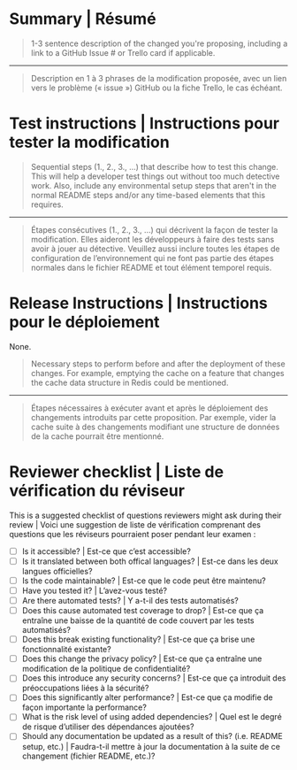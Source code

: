 # Summary | Résumé

> 1-3 sentence description of the changed you're proposing, including a link to
> a GitHub Issue # or Trello card if applicable.

---

> Description en 1 à 3 phrases de la modification proposée, avec un lien vers le
> problème (« issue ») GitHub ou la fiche Trello, le cas échéant.

# Test instructions | Instructions pour tester la modification

> Sequential steps (1., 2., 3., ...) that describe how to test this change. This
> will help a developer test things out without too much detective work. Also,
> include any environmental setup steps that aren't in the normal README steps
> and/or any time-based elements that this requires.

---

> Étapes consécutives (1., 2., 3., …) qui décrivent la façon de tester la
> modification. Elles aideront les développeurs à faire des tests sans avoir à
> jouer au détective. Veuillez aussi inclure toutes les étapes de configuration
> de l’environnement qui ne font pas partie des étapes normales dans le fichier
> README et tout élément temporel requis.

# Release Instructions | Instructions pour le déploiement

None.

> Necessary steps to perform before and after the deployment of these changes.
> For example, emptying the cache on a feature that changes the cache data
> structure in Redis could be mentioned.

---

> Étapes nécessaires à exécuter avant et après le déploiement des changements
> introduits par cette proposition. Par exemple, vider la cache suite à des
> changements modifiant une structure de données de la cache pourrait être
> mentionné.

# Reviewer checklist | Liste de vérification du réviseur

This is a suggested checklist of questions reviewers might ask during their
review | Voici une suggestion de liste de vérification comprenant des questions
que les réviseurs pourraient poser pendant leur examen :


- [ ] Is it accessible? | Est-ce que c’est accessible?
- [ ] Is it translated between both offical languages? | Est-ce dans les deux
      langues officielles?
- [ ] Is the code maintainable? | Est-ce que le code peut être maintenu?
- [ ] Have you tested it? | L’avez-vous testé?
- [ ] Are there automated tests? | Y a-t-il des tests automatisés?
- [ ] Does this cause automated test coverage to drop? | Est-ce que ça entraîne
      une baisse de la quantité de code couvert par les tests automatisés?
- [ ] Does this break existing functionality? | Est-ce que ça brise une
      fonctionnalité existante?
- [ ] Does this change the privacy policy? | Est-ce que ça entraîne une
      modification de la politique de confidentialité?
- [ ] Does this introduce any security concerns? | Est-ce que ça introduit des
      préoccupations liées à la sécurité?
- [ ] Does this significantly alter performance? | Est-ce que ça modifie de
      façon importante la performance?
- [ ] What is the risk level of using added dependencies? | Quel est le degré de
      risque d’utiliser des dépendances ajoutées?
- [ ] Should any documentation be updated as a result of this? (i.e. README
      setup, etc.) | Faudra-t-il mettre à jour la documentation à la suite de ce
      changement (fichier README, etc.)?
